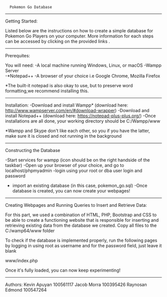       Pokemon Go Database

********************************************************************

Getting Started:

Listed below are the instructions on how to create a simple 
database for Pokemon Go Players on your computer. More 
information for each steps can be accessed by clicking 
on the provided links
.
**************************************************************

Prerequites:

You will need:
-A local machine running Windows, Linux, or macOS
-Wampp Server  
-*Notepad++
-A browser of your choice i.e Google Chrome, Mozilla Firefox


*The built-it notepad is also okay to use, but to preserve word 
formatting,we recommend installing this.  

******************************************************************

Installation:
-Download and install Wampp* (download here: http://www.wampserver.com/en/#download-wrapper)
-Download and install Notepad++ (download here: https://notepad-plus-plus.org/)
-Once installations are all done, your working directory should be C:/Wampp/www

*Wampp and Skype don't like each other, so you if you have the latter,
make sure it is closed and not running in the background

******************************************************************

Constructing the Database

-Start services for wampp (icon should be on the right handside of the taskbar)
-Open up your browser of your choice, and go to localhost/phpmyadmin
-login using your root or dba user login and password
- import an existing database (in this case, pokemon_go.sql)
-Once database is created, you can now create your webpages!

************************************************************************

Creating Webpages and Running Queries to Insert and Retrieve Data:

For this part, we used a combination of HTML, PHP, Bootstrap and CSS to be able to create
a functioning website that is responsible for inserting and retrieving existing
data from the database we created. Copy all files to the C:/wamp64/www folder

To check if the database is implemented properly, run the following pages by logging in using root as username
and for the password field, just leave it blank

www/index.php

Once it's fully loaded, you can now keep experimenting!

*************************************************************************


Authors: 
	 	Kevin Apuyan	100561117
	        Jacob Morra	100395426
                Raynosan Edmond 100547264






